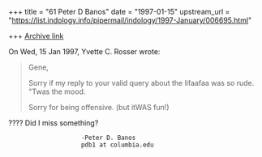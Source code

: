 +++
title = "61 Peter D Banos"
date = "1997-01-15"
upstream_url = "https://list.indology.info/pipermail/indology/1997-January/006695.html"

+++
[Archive link](https://list.indology.info/pipermail/indology/1997-January/006695.html)

On Wed, 15 Jan 1997, Yvette C. Rosser wrote:

> Gene,
> 
> Sorry if my reply to your valid query about the lifaafaa was so rude.
> "Twas the mood.
> 
> Sorry for being offensive.
> (but itWAS fun!)

????
Did I miss something?

						-Peter D. Banos
						pdb1 at columbia.edu








